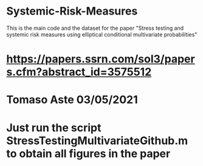 # Systemic-Risk-Measures
This is the main code and the dataset for the paper "Stress testing and systemic risk measures using elliptical conditional multivariate probabilities"
# https://papers.ssrn.com/sol3/papers.cfm?abstract_id=3575512
# Tomaso Aste 03/05/2021
# Just run the script StressTestingMultivariateGithub.m to obtain all figures in the paper

